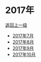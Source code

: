 # 2017年

<a href="/#/days/index">返回上一级</a>

- <a href="/#/days/2017/07/index">2017年7月</a>
- <a href="/#/days/2017/08/index">2017年8月</a>
- <a href="/#/days/2017/09/index">2017年9月</a>
- <a href="/#/days/2017/10/index">2017年10月</a>